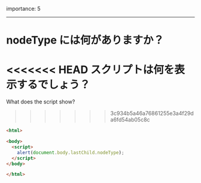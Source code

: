 importance: 5

---

# nodeType には何がありますか？

<<<<<<< HEAD
スクリプトは何を表示するでしょう？
=======
What does the script show?
>>>>>>> 3c934b5a46a76861255e3a4f29da6fd54ab05c8c

```html
<html>

<body>
  <script>
    alert(document.body.lastChild.nodeType);
  </script>
</body>

</html>
```
